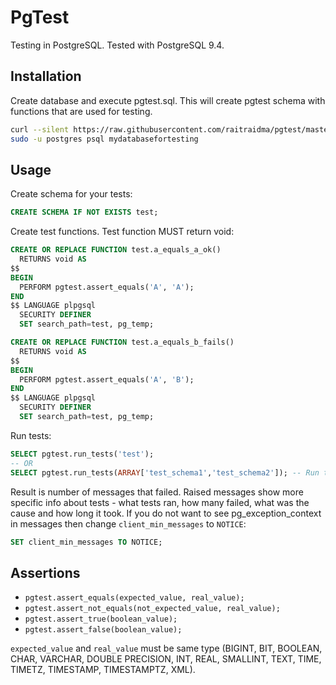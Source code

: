 # PgTest
Testing in PostgreSQL. Tested with PostgreSQL 9.4.

## Installation
Create database and execute pgtest.sql. This will create pgtest schema with functions that are used for testing.

```bash
curl --silent https://raw.githubusercontent.com/raitraidma/pgtest/master/pgtest.sql |\
sudo -u postgres psql mydatabasefortesting
```


## Usage
Create schema for your tests:
```sql
CREATE SCHEMA IF NOT EXISTS test;
```

Create test functions. Test function MUST return void:
```sql
CREATE OR REPLACE FUNCTION test.a_equals_a_ok()
  RETURNS void AS
$$
BEGIN
  PERFORM pgtest.assert_equals('A', 'A');
END
$$ LANGUAGE plpgsql
  SECURITY DEFINER
  SET search_path=test, pg_temp;
```
```sql
CREATE OR REPLACE FUNCTION test.a_equals_b_fails()
  RETURNS void AS
$$
BEGIN
  PERFORM pgtest.assert_equals('A', 'B');
END
$$ LANGUAGE plpgsql
  SECURITY DEFINER
  SET search_path=test, pg_temp;
```

Run tests:
```sql
SELECT pgtest.run_tests('test');
-- OR
SELECT pgtest.run_tests(ARRAY['test_schema1','test_schema2']); -- Run tests from multiple schemas.
```

Result is number of messages that failed. Raised messages show more specific info about tests - what tests ran, how many failed, what was the cause and how long it took.
If you do not want to see pg_exception_context in messages then change `client_min_messages` to `NOTICE`:
```sql
SET client_min_messages TO NOTICE;
```

## Assertions
* `pgtest.assert_equals(expected_value, real_value);`
* `pgtest.assert_not_equals(not_expected_value, real_value);`
* `pgtest.assert_true(boolean_value);`
* `pgtest.assert_false(boolean_value);`

`expected_value` and `real_value` must be same type (BIGINT, BIT, BOOLEAN, CHAR, VARCHAR, DOUBLE PRECISION, INT, REAL, SMALLINT, TEXT, TIME, TIMETZ, TIMESTAMP, TIMESTAMPTZ, XML).
